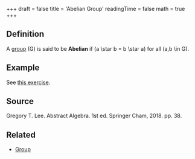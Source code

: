 +++
draft = false
title = 'Abelian Group'
readingTime = false
math = true
+++

## Definition
A [group](/notes/mathematics/definitions/group) \(G\) is said to be **Abelian** if \(a \star b = b \star a\) for all \(a,b \in G\).

## Example
See [this exercise](/notes/ai/mathematics_for_machine_learning/exercises/chapter_2_linear_algebra/#21a).

## Source
<!-- Author(s). Title of Textbook. Edition (if applicable). Publisher, Year. Page(s) used. -->
Gregory T. Lee. Abstract Algebra. 1st ed. Springer Cham, 2018. pp. 38.

## Related

- [Group](./group.md)
